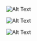 ![Alt Text](images\Screenshot2024-03-23055657.png)


![Alt Text](images\Screenshot2024-03-23055716.png)



![Alt Text](images\Screenshot2024-03-23055727.png)
